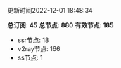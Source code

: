 更新时间2022-12-01 18:48:34

**总订阅: 45**
**总节点: 880**
**有效节点: 185**
- ssr节点: 18
- v2ray节点: 166
- ss节点: 1
